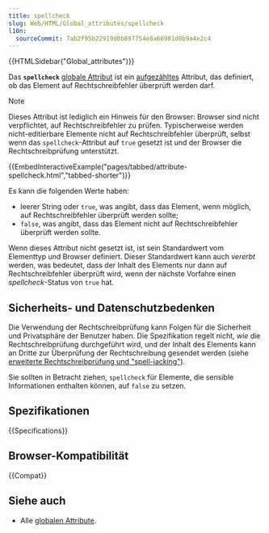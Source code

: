 ```yaml
---
title: spellcheck
slug: Web/HTML/Global_attributes/spellcheck
l10n:
  sourceCommit: 7ab2f95b22919d8b897754e8a66981d0b9a4e2c4
---
```


{{HTMLSidebar("Global_attributes")}}

Das **`spellcheck`** [globale Attribut](/de/docs/Web/HTML/Global_attributes) ist ein [aufgezähltes](/de/docs/Glossary/Enumerated) Attribut, das definiert, ob das Element auf Rechtschreibfehler überprüft werden darf.

> [!NOTE]
> Dieses Attribut ist lediglich ein Hinweis für den Browser: Browser sind nicht verpflichtet, auf Rechtschreibfehler zu prüfen. Typischerweise werden nicht-editierbare Elemente nicht auf Rechtschreibfehler überprüft, selbst wenn das `spellcheck`-Attribut auf `true` gesetzt ist und der Browser die Rechtschreibprüfung unterstützt.

{{EmbedInteractiveExample("pages/tabbed/attribute-spellcheck.html","tabbed-shorter")}}

Es kann die folgenden Werte haben:

- leerer String oder `true`, was angibt, dass das Element, wenn möglich, auf Rechtschreibfehler überprüft werden sollte;
- `false`, was angibt, dass das Element nicht auf Rechtschreibfehler überprüft werden sollte.

Wenn dieses Attribut nicht gesetzt ist, ist sein Standardwert vom Elementtyp und Browser definiert. Dieser Standardwert kann auch _vererbt_ werden, was bedeutet, dass der Inhalt des Elements nur dann auf Rechtschreibfehler überprüft wird, wenn der nächste Vorfahre einen _spellcheck_-Status von `true` hat.

## Sicherheits- und Datenschutzbedenken

Die Verwendung der Rechtschreibprüfung kann Folgen für die Sicherheit und Privatsphäre der Benutzer haben. Die Spezifikation regelt nicht, _wie_ die Rechtschreibprüfung durchgeführt wird, und der Inhalt des Elements kann an Dritte zur Überprüfung der Rechtschreibung gesendet werden (siehe [erweiterte Rechtschreibprüfung und "spell-jacking"](https://www.comparitech.com/blog/information-security/what-is-spell-jacking/)).

Sie sollten in Betracht ziehen, `spellcheck` für Elemente, die sensible Informationen enthalten können, auf `false` zu setzen.

## Spezifikationen

{{Specifications}}

## Browser-Kompatibilität

{{Compat}}

## Siehe auch

- Alle [globalen Attribute](/de/docs/Web/HTML/Global_attributes).
